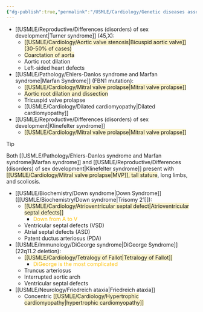 ```yaml
---
{"dg-publish":true,"permalink":"/USMLE/Cardiology/Genetic diseases associated with cardiac defects/","tags":["t2"]}
---
```


- [[USMLE/Reproductive/Differences (disorders) of sex development\|Turner syndrome]] (45,X):
	- <span style="background:rgba(240, 200, 0, 0.2)">[[USMLE/Cardiology/Aortic valve stenosis\|Bicuspid aortic valve]] (30-50% of cases)</span>
	- <span style="background:rgba(240, 200, 0, 0.2)">Coarctation of aorta</span>
	- Aortic root dilation
	- Left-sided heart defects
- [[USMLE/Pathology/Ehlers-Danlos syndrome and Marfan syndrome\|Marfan Syndrome]] (FBN1 mutation):
	- <span style="background:rgba(240, 200, 0, 0.2)">[[USMLE/Cardiology/Mitral valve prolapse\|Mitral valve prolapse]]</span>
	- <span style="background:rgba(240, 200, 0, 0.2)">Aortic root dilation and dissection</span>
	- Tricuspid valve prolapse
	- [[USMLE/Cardiology/Dilated cardiomyopathy\|Dilated cardiomyopathy]]
- [[USMLE/Reproductive/Differences (disorders) of sex development\|Klinefelter syndrome]]
	- <span style="background:rgba(240, 200, 0, 0.2)">[[USMLE/Cardiology/Mitral valve prolapse\|Mitral valve prolapse]]</span>

>[!tip] 
>Both [[USMLE/Pathology/Ehlers-Danlos syndrome and Marfan syndrome\|Marfan syndrome]] and [[USMLE/Reproductive/Differences (disorders) of sex development\|Klinefelter syndrome]] present with <span style="background:rgba(240, 200, 0, 0.2)">[[USMLE/Cardiology/Mitral valve prolapse\|MVP]], tall stature</span>, long limbs, and scoliosis.

- [[USMLE/Biochemistry/Down syndrome\|Down Syndrome]] ([[USMLE/Biochemistry/Down syndrome\|Trisomy 21]]):
	- <span style="background:rgba(240, 200, 0, 0.2)">[[USMLE/Cardiology/Atrioventricular septal defect\|Atrioventricular septal defects]]</span>
		- <font color="#ffc000">Down from A to V</font>
	- Ventricular septal defects (VSD)
	- Atrial septal defects (ASD)
	- Patent ductus arteriosus (PDA)
- [[USMLE/Immunology/DiGeorge syndrome\|DiGeorge Syndrome]] (22q11.2 deletion):
	- <span style="background:rgba(240, 200, 0, 0.2)">[[USMLE/Cardiology/Tetralogy of Fallot\|Tetralogy of Fallot]]</span>
		- <font color="#ffc000">DiGeorge is the most complicated</font>
	- Truncus arteriosus
	- Interrupted aortic arch
	- Ventricular septal defects
- [[USMLE/Neurology/Friedreich ataxia\|Friedreich ataxia]]
	- Concentric <span style="background:rgba(240, 200, 0, 0.2)">[[USMLE/Cardiology/Hypertrophic cardiomyopathy\|hypertrophic cardiomyopathy]]</span>
